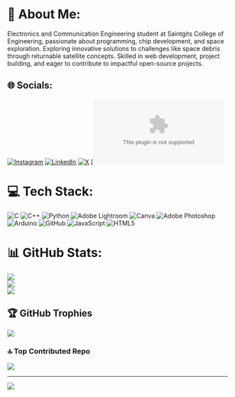 # 💫 About Me:
Electronics and Communication Engineering student at Saintgits College of Engineering, passionate about programming, chip development, and space exploration. Exploring innovative solutions to challenges like space debris through returnable satellite concepts. Skilled in web development, project building, and eager to contribute to impactful open-source projects.


## 🌐 Socials:
[![Instagram](https://img.shields.io/badge/Instagram-%23E4405F.svg?logo=Instagram&logoColor=white)](https://instagram.com/_aaronnh._) [![LinkedIn](https://img.shields.io/badge/LinkedIn-%230077B5.svg?logo=linkedin&logoColor=white)](https://linkedin.com/in/aaronbinoy20) [![X](https://img.shields.io/badge/X-black.svg?logo=X&logoColor=white)](https://x.com/_aaronnh_) [![GMail](aaronbinoy24@gmail.com)

# 💻 Tech Stack:
![C](https://img.shields.io/badge/c-%2300599C.svg?style=for-the-badge&logo=c&logoColor=white) ![C++](https://img.shields.io/badge/c++-%2300599C.svg?style=for-the-badge&logo=c%2B%2B&logoColor=white) ![Python](https://img.shields.io/badge/python-3670A0?style=for-the-badge&logo=python&logoColor=ffdd54) ![Adobe Lightroom](https://img.shields.io/badge/Adobe%20Lightroom-31A8FF.svg?style=for-the-badge&logo=Adobe%20Lightroom&logoColor=white) ![Canva](https://img.shields.io/badge/Canva-%2300C4CC.svg?style=for-the-badge&logo=Canva&logoColor=white) ![Adobe Photoshop](https://img.shields.io/badge/adobe%20photoshop-%2331A8FF.svg?style=for-the-badge&logo=adobe%20photoshop&logoColor=white) ![Arduino](https://img.shields.io/badge/-Arduino-00979D?style=for-the-badge&logo=Arduino&logoColor=white) ![GitHub](https://img.shields.io/badge/github-%23121011.svg?style=for-the-badge&logo=github&logoColor=white) ![JavaScript](https://img.shields.io/badge/javascript-%23323330.svg?style=for-the-badge&logo=javascript&logoColor=%23F7DF1E) ![HTML5](https://img.shields.io/badge/html5-%23E34F26.svg?style=for-the-badge&logo=html5&logoColor=white)
# 📊 GitHub Stats:
![](https://github-readme-stats.vercel.app/api?username=aaronbinoy&theme=github_dark&hide_border=false&include_all_commits=true&count_private=false)<br/>
![](https://nirzak-streak-stats.vercel.app/?user=aaronbinoy&theme=github_dark&hide_border=false)<br/>
![](https://github-readme-stats.vercel.app/api/top-langs/?username=aaronbinoy&theme=github_dark&hide_border=false&include_all_commits=true&count_private=false&layout=compact)

## 🏆 GitHub Trophies
![](https://github-profile-trophy.vercel.app/?username=aaronbinoy&theme=gruvbox&no-frame=true&no-bg=true&margin-w=4)

### 🔝 Top Contributed Repo
![](https://github-contributor-stats.vercel.app/api?username=aaronbinoy&limit=5&theme=gruvbox&combine_all_yearly_contributions=true)

---
[![](https://visitcount.itsvg.in/api?id=aaronbinoy&icon=0&color=1)](https://visitcount.itsvg.in)

<!-- Proudly created with GPRM ( https://gprm.itsvg.in ) -->
